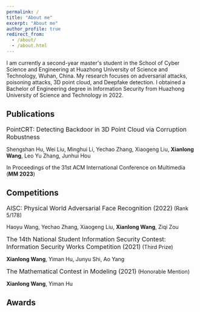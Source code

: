 ```yaml
---
permalink: /
title: "About me"
excerpt: "About me"
author_profile: true
redirect_from: 
  - /about/
  - /about.html
---
```


I am currently a second-year master's student in the School of Cyber Science and Engineering at Huazhong University of Science and Technology, Wuhan, China. My research focuses on adversarial attacks, poisoning attacks, 3D point cloud, and Deepfake detection. I obtained a Bachelor of Engineering degree in Information Security from Huazhong University of Science and Technology in 2022.


 

Publications
------
<font size=3.5>PointCRT: Detecting Backdoor in 3D Point Cloud via Corruption Robustness</font>

Shengshan Hu, Wei Liu, Minghui Li, Yechao Zhang, Xiaogeng Liu, **Xianlong Wang**, Leo Yu Zhang, Junhui Hou

In Proceedings of the 31st ACM International Conference on Multimedia (**MM 2023**)

Competitions
------
<font size=3.5>AISC: Physical World Adversarial Face Recognition (2022)</font> (Rank 5/178)

Haoyu Wang, Yechao Zhang, Xiaogeng Liu, **Xianlong Wang**, Ziqi Zou

<font size=3.5>The 14th National Student Information Security Contest: Information Security Works Competition (2021)</font> (Third Prize)

**Xianlong Wang**, Yiman Hu, Junyu Shi, Ao Yang

<font size=3.5>The Mathematical Contest in Modeling (2021)</font> (Honorable Mention)

**Xianlong Wang**, Yiman Hu

Awards
------
